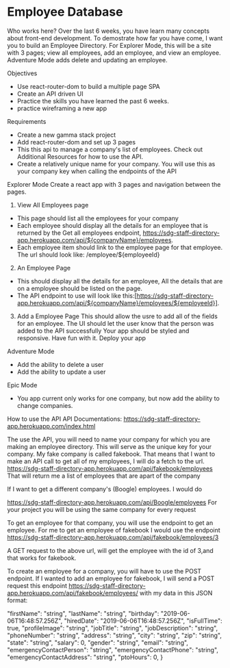 # Employee Database

Who works here?
Over the last 6 weeks, you have learn many concepts about front-end development. To demostrate how far you have come, I want you to build an Employee Directory. For Explorer Mode, this will be a site with 3 pages; view all employees, add an employee, and view an employee. Adventure Mode adds delete and updating an employee.

Objectives
- Use react-router-dom to build a multiple page SPA
- Create an API driven UI
- Practice the skills you have learned the past 6 weeks.
- practice wireframing a new app

Requirements
- Create a new gamma stack project
- Add react-router-dom and set up 3 pages
- This this api to manage a company's list of employees. Check out Additional Resources for how to use the API.
- Create a relatively unique name for your company. You will use this as your company key when calling the endpoints of the API

Explorer Mode
 Create a react app with 3 pages and navigation between the pages.
 
 1) View All Employees page
 - This page should list all the employees for your company
 - Each employee should display all the details for an employee that is returned by the Get all employees endpoint, https://sdg-staff-directory-app.herokuapp.com/api/${companyName}/employees.
 - Each employee item should link to the employee page for that employee. The url should look like: /employee/${employeeId}
 
 2) An Employee Page
 - This should display all the details for an employee, All the details that are on a employee should be listed on the page.
 - The API endpoint to use will look like this:[https://sdg-staff-directory-app.herokuapp.com/api/${companyName}/employees/${employeeId}].
 
 3) Add a Employee Page
 This should allow the usre to add all of the fields for an employee.
 The UI should let the user know that the person was added to the API successfully
 Your app should be styled and responsive. Have fun with it.
 Deploy your app
 
Adventure Mode
 - Add the ability to delete a user
 - Add the ability to update a user
 
Epic Mode
 - You app current only works for one company, but now add the ability to change companies.

How to use the API
API Documentations: https://sdg-staff-directory-app.herokuapp.com/index.html

The use the API, you will need to name your company for which you are making an employee directory. This will serve as the unique key for your company. My fake company is called fakebook. That means that I want to make an API call to get all of my employees, I will do a fetch to the url.
https://sdg-staff-directory-app.herokuapp.com/api/fakebook/employees
That will return me a list of employees that are apart of the company

If I want to get a different company's (Boogle) employees. I would do

https://sdg-staff-directory-app.herokuapp.com/api/Boogle/employees
For your project you will be using the same company for every request

To get an employee for that company, you will use the endpoint to get an employee. For me to get an employee of fakebook I would use the endpoint
https://sdg-staff-directory-app.herokuapp.com/api/fakebook/employees/3

A GET request to the above url, will get the employee with the id of 3,and that works for fakebook.

To create an employee for a company, you will have to use the POST endpoint. If I wanted to add an employee for fakebook, I will send a POST request this endpoint
https://sdg-staff-directory-app.herokuapp.com/api/fakebook/employees/
with my data in this JSON format:

  "firstName": "string",
  "lastName": "string",
  "birthday": "2019-06-06T16:48:57.256Z",
  "hiredDate": "2019-06-06T16:48:57.256Z",
  "isFullTime": true,
  "profileImage": "string",
  "jobTitle": "string",
  "jobDescription": "string",
  "phoneNumber": "string",
  "address": "string",
  "city": "string",
  "zip": "string",
  "state": "string",
  "salary": 0,
  "gender": "string",
  "email": "string",
  "emergencyContactPerson": "string",
  "emergencyContactPhone": "string",
  "emergencyContactAddress": "string",
  "ptoHours": 0,
}
